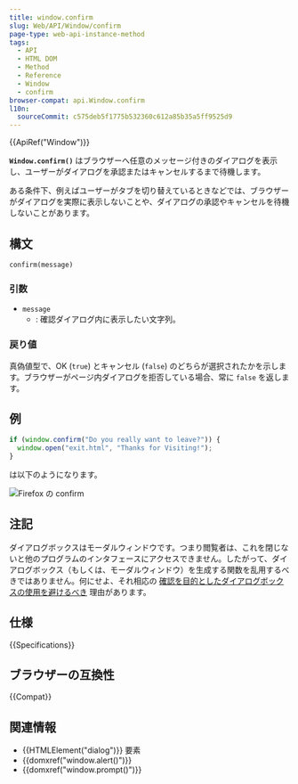 ```yaml
---
title: window.confirm
slug: Web/API/Window/confirm
page-type: web-api-instance-method
tags:
  - API
  - HTML DOM
  - Method
  - Reference
  - Window
  - confirm
browser-compat: api.Window.confirm
l10n:
  sourceCommit: c575deb5f1775b532360c612a85b35a5ff9525d9
---
```


{{ApiRef("Window")}}

**`Window.confirm()`** はブラウザーへ任意のメッセージ付きのダイアログを表示し、ユーザーがダイアログを承認またはキャンセルするまで待機します。

ある条件下、例えばユーザーがタブを切り替えているときなどでは、ブラウザーがダイアログを実際に表示しないことや、ダイアログの承認やキャンセルを待機しないことがあります。

## 構文

```js-nolint
confirm(message)
```

### 引数

- `message`
  - : 確認ダイアログ内に表示したい文字列。

### 戻り値

真偽値型で、OK (`true`) とキャンセル (`false`) のどちらが選択されたかを示します。ブラウザーがページ内ダイアログを拒否している場合、常に `false` を返します。

## 例

```js
if (window.confirm("Do you really want to leave?")) {
  window.open("exit.html", "Thanks for Visiting!");
}
```

は以下のようになります。

![Firefox の confirm](firefoxcomfirmdialog_zpsf00ec381.png)

## 注記

ダイアログボックスはモーダルウィンドウです。つまり閲覧者は、これを閉じないと他のプログラムのインタフェースにアクセスできません。したがって、ダイアログボックス（もしくは、モーダルウィンドウ）を生成する関数を乱用するべきではありません。何にせよ、それ相応の [確認を目的としたダイアログボックスの使用を避けるべき](https://alistapart.com/article/neveruseawarning) 理由があります。

## 仕様

{{Specifications}}

## ブラウザーの互換性

{{Compat}}

## 関連情報

- {{HTMLElement("dialog")}} 要素
- {{domxref("window.alert()")}}
- {{domxref("window.prompt()")}}
